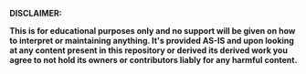 ****DISCLAIMER:**** 

**This is for educational purposes only and no support will be given on how to interpret or maintaining anything. 
It's provided AS-IS and upon looking at any content present in this repository or derived its derived work you agree to not hold its owners or contributors liably for any harmful content.**

